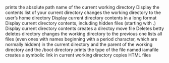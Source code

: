 prints the absolute path name of the current working directory
Display the contents list of your current directory
changes the working directory to the user’s home directory
Display current directory contents in a long format
Display current directory contents, including hidden files (starting with .)
Display current directory contents
creates a directoy
move file
Deletes betty
deletes directory
changes the working directory to the previous one
lists all files (even ones with names beginning with a period character, which are normally hidden) in the current directory and the parent of the working directory and the /boot directory
prints the type of the file named iamafile
creates a symbolic link in current working directory
copies HTML files
